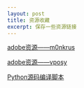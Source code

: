 ```yaml
---
layout: post
title: 资源收藏
excerpt: 保存一些资源链接
---
```


[adobe资源——m0nkrus](https://w14.monkrus.ws/)

[adobe资源——vposy](https://pan.baidu.com/share/init?surl=6HBKPaMLY6rVuR9gy4M2tw&pwd=love)

[Python源码编译脚本](https://www.build-python-from-source.com/)
